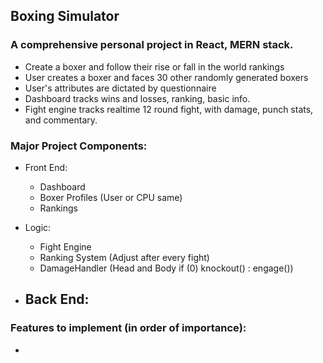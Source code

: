 ## Boxing Simulator

### A comprehensive personal project in React, MERN stack.
- Create a boxer and follow their rise or fall in the world rankings
- User creates a boxer and faces 30 other randomly generated boxers
- User's attributes are dictated by questionnaire
- Dashboard tracks wins and losses, ranking, basic info.
- Fight engine tracks realtime 12 round fight, with damage, punch stats, and commentary.


### Major Project Components:
- Front End:
  - Dashboard
  - Boxer Profiles (User or CPU same)
  - Rankings
  
- Logic:
  - Fight Engine
  - Ranking System (Adjust after every fight)
  - DamageHandler (Head and Body if (0) knockout() : engage())

- Back End:
  -

  
### Features to implement (in order of importance):
- 